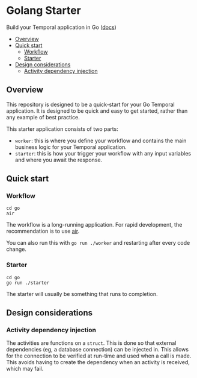 # Golang Starter

Build your Temporal application in Go ([docs](https://docs.temporal.io/develop/go))

<!-- toc -->

* [Overview](#overview)
* [Quick start](#quick-start)
  * [Workflow](#workflow)
  * [Starter](#starter)
* [Design considerations](#design-considerations)
  * [Activity dependency injection](#activity-dependency-injection)

<!-- Regenerate with "pre-commit run -a markdown-toc" -->

<!-- tocstop -->

## Overview

This repository is designed to be a quick-start for your Go Temporal application.
It is designed to be quick and easy to get started, rather than any example of
best practice.

This starter application consists of two parts:

* `worker`: this is where you define your workflow and contains the main business
  logic for your Temporal application.
* `starter`: this is how your trigger your workflow with any input variables and
  where you await the response.

## Quick start

### Workflow

```shell
cd go
air
```

The workflow is a long-running application. For rapid development, the recommendation
is to use [air](https://github.com/air-verse/air).

You can also run this with `go run ./worker` and restarting after every code change.

### Starter

```shell
cd go
go run ./starter
```

The starter will usually be something that runs to completion.

## Design considerations

### Activity dependency injection

The activities are functions on a `struct`. This is done so that external dependencies
(eg, a database connection) can be injected in. This allows for the connection
to be verified at run-time and used when a call is made. This avoids having to
create the dependency when an activity is received, which may fail.
